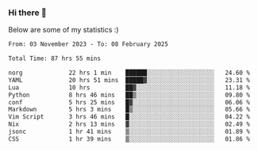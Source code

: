### Hi there 👋
Below are some of my statistics :)

<!--START_SECTION:waka-->

```txt
From: 03 November 2023 - To: 08 February 2025

Total Time: 87 hrs 55 mins

norg             22 hrs 1 min    ██████░░░░░░░░░░░░░░░░░░░   24.60 %
YAML             20 hrs 51 mins  █████▓░░░░░░░░░░░░░░░░░░░   23.31 %
Lua              10 hrs          ██▓░░░░░░░░░░░░░░░░░░░░░░   11.18 %
Python           8 hrs 46 mins   ██▒░░░░░░░░░░░░░░░░░░░░░░   09.80 %
conf             5 hrs 25 mins   █▓░░░░░░░░░░░░░░░░░░░░░░░   06.06 %
Markdown         5 hrs 3 mins    █▒░░░░░░░░░░░░░░░░░░░░░░░   05.66 %
Vim Script       3 hrs 46 mins   █░░░░░░░░░░░░░░░░░░░░░░░░   04.22 %
Nix              2 hrs 13 mins   ▓░░░░░░░░░░░░░░░░░░░░░░░░   02.49 %
jsonc            1 hr 41 mins    ▒░░░░░░░░░░░░░░░░░░░░░░░░   01.89 %
CSS              1 hr 39 mins    ▒░░░░░░░░░░░░░░░░░░░░░░░░   01.86 %
```

<!--END_SECTION:waka-->

<!--
**KlapenHz/KlapenHz** is a ✨ _special_ ✨ repository because its `README.md` (this file) appears on your GitHub profile.

Here are some ideas to get you started:

- 🔭 I’m currently working on ...
- 🌱 I’m currently learning ...
- 👯 I’m looking to collaborate on ...
- 🤔 I’m looking for help with ...
- 💬 Ask me about ...
- 📫 How to reach me: ...
- 😄 Pronouns: ...
- ⚡ Fun fact: ...
-->
